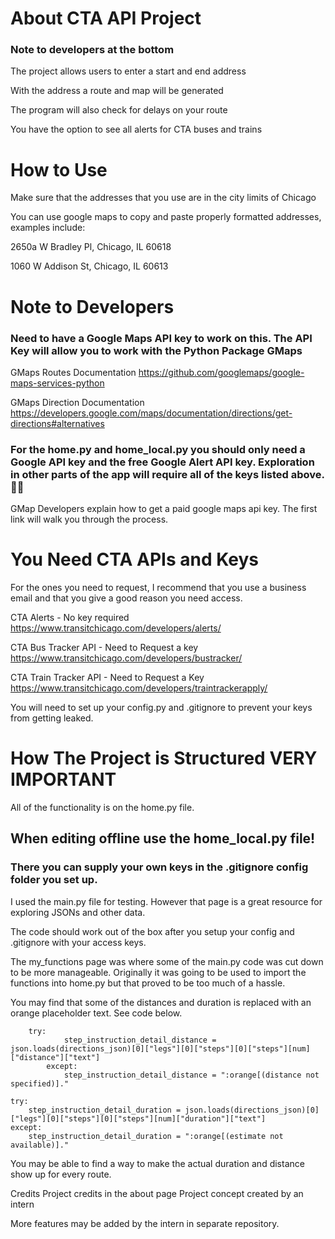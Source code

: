 # About CTA API Project 
### Note to developers at the bottom

The project allows users to enter a start and end address 

With the address a route and map will be generated

The program will also check for delays on your route 

You have the option to see all alerts for CTA buses and trains


# How to Use 
Make sure that the addresses that you use are in the city limits of Chicago

You can use google maps to copy and paste properly formatted addresses, examples include:

2650a W Bradley Pl, Chicago, IL 60618

1060 W Addison St, Chicago, IL 60613

# Note to Developers 

### Need to have a Google Maps API key to work on this. The API Key will allow you to work with the Python Package GMaps 

GMaps Routes Documentation 
https://github.com/googlemaps/google-maps-services-python

GMaps Direction Documentation
https://developers.google.com/maps/documentation/directions/get-directions#alternatives

### For the home.py and home_local.py you should only need a Google API key and the free Google Alert API key. Exploration in other parts of the app will require all of the keys listed above. 🚨🚨

GMap Developers explain how to get a paid google maps api key. The first link will walk you through the process.


# You Need CTA APIs and Keys 
For the ones you need to request, I recommend that you use a business email and that you give a good reason you need access. 

CTA Alerts - No key required
https://www.transitchicago.com/developers/alerts/

CTA Bus Tracker API - Need to Request a key
https://www.transitchicago.com/developers/bustracker/ 

CTA Train Tracker API - Need to Request a Key 
https://www.transitchicago.com/developers/traintrackerapply/

You will need to set up your config.py and .gitignore to prevent your keys from getting leaked.


# How The Project is Structured VERY IMPORTANT 
All of the functionality is on the home.py file. 

## When editing offline use the home_local.py file! 
### There you can supply your own keys in the .gitignore config folder you set up.

I used the main.py file for testing. However that page is a great resource for exploring JSONs and other data.

The code should work out of the box after you setup your config and .gitignore with your access keys.

The my_functions page was where some of the main.py code was cut down to be more manageable. Originally it was going to be used to import the functions into home.py but that proved to be too much of a hassle. 

You may find that some of the distances and duration is replaced with an orange placeholder text. See code below. 

        try:
                step_instruction_detail_distance = json.loads(directions_json)[0]["legs"][0]["steps"][0]["steps"][num]["distance"]["text"]
            except:
                step_instruction_detail_distance = ":orange[(distance not specified)]."
    
    try:
        step_instruction_detail_duration = json.loads(directions_json)[0]["legs"][0]["steps"][0]["steps"][num]["duration"]["text"]
    except:
        step_instruction_detail_duration = ":orange[(estimate not available)]."


You may be able to find a way to make the actual duration and distance show up for every route.


Credits 
Project credits in the about page
Project concept created by an intern

More features may be added by the intern in separate repository. 
